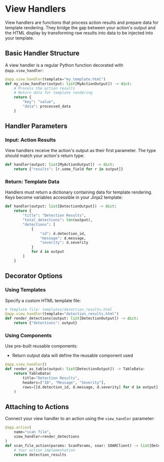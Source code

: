 # View Handlers

View handlers are functions that process action results and prepare data for template rendering. They bridge the gap between your action's output and the HTML display by transforming raw results into data to be injected into your template.

## Basic Handler Structure

A view handler is a regular Python function decorated with `@app.view_handler`:

```python
@app.view_handler(template="my_template.html")
def my_view_handler(output: list[MyActionOutput]) -> dict:
    # Process the action results
    # Return data for template rendering
    return {
        "key": "value",
        "data": processed_data
    }
```

## Handler Parameters

### Input: Action Results
View handlers receive the action's output as their first parameter. The type should match your action's return type:

```python
def handler(output: list[MyActionOutput]) -> dict:
    return {"results": [r.some_field for r in output]}
```

### Return: Template Data
Handlers must return a dictionary containing data for template rendering. Keys become variables accessible in your Jinja2 template:

```python
def handler(output: list[DetectionOutput]) -> dict:
    return {
        "title": "Detection Results",
        "total_detections": len(output),
        "detections": [
            {
                "id": d.detection_id,
                "message": d.message,
                "severity": d.severity
            }
            for d in output
        ]
    }
```

## Decorator Options

### Using Templates
Specify a custom HTML template file:

```python
# Template file: templates/detection_results.html
@app.view_handler(template="detection_results.html")
def render_detections(output: list[DetectionOutput]) -> dict:
    return {"detections": output}
```

### Using Components
Use pre-built reusable components:
- Return output data will define the reusable component used

```python
@app.view_handler()
def render_as_table(output: list[DetectionOutput]) -> TableData:
    return TableData(
        title="Detection Results",
        headers=["ID", "Message", "Severity"],
        rows=[[d.detection_id, d.message, d.severity] for d in output]
    )
```

## Attaching to Actions

Connect your view handler to an action using the `view_handler` parameter:

```python
@app.action(
    name="scan file",
    view_handler=render_detections
)
def scan_file_action(params: ScanParams, soar: SOARClient) -> list[DetectionOutput]:
    # Your action implementation
    return detection_results
```

